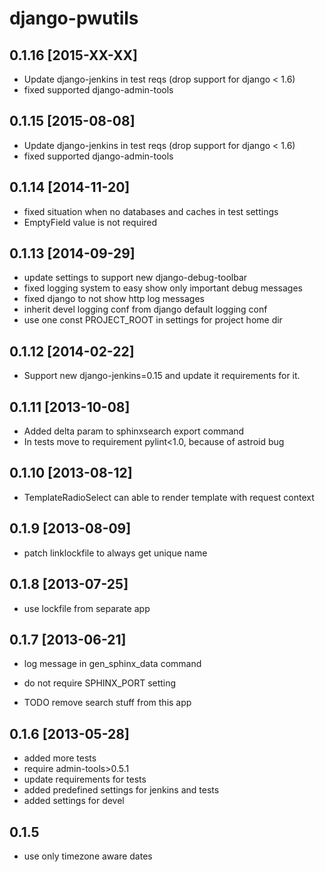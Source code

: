 django-pwutils
===================

0.1.16 [2015-XX-XX]
--------------------

* Update django-jenkins in test reqs (drop support for django < 1.6)
* fixed supported django-admin-tools

0.1.15 [2015-08-08]
--------------------

* Update django-jenkins in test reqs (drop support for django < 1.6)
* fixed supported django-admin-tools

0.1.14 [2014-11-20]
--------------------

* fixed situation when no databases and caches in test settings
* EmptyField value is not required

0.1.13 [2014-09-29]
--------------------

* update settings to support new django-debug-toolbar
* fixed logging system to easy show only important debug messages
* fixed django to not show http log messages
* inherit devel logging conf from django default logging conf
* use one const PROJECT_ROOT in settings for project home dir

0.1.12 [2014-02-22]
--------------------

* Support new django-jenkins=0.15 and update it requirements for it.

0.1.11 [2013-10-08]
--------------------

* Added delta param to sphinxsearch export command
* In tests move to requirement pylint<1.0, because of astroid bug

0.1.10 [2013-08-12]
--------------------

* TemplateRadioSelect can able to render
  template with request context

0.1.9 [2013-08-09]
--------------------

* patch linklockfile to always get unique name

0.1.8 [2013-07-25]
--------------------

* use lockfile from separate app

0.1.7 [2013-06-21]
--------------------

* log message in gen_sphinx_data command
* do not require SPHINX_PORT setting

* TODO remove search stuff from this app

0.1.6 [2013-05-28]
-------------------------

* added more tests
* require admin-tools>0.5.1
* update requirements for tests
* added predefined settings for jenkins and tests
* added settings for devel

0.1.5
------

* use only timezone aware dates

